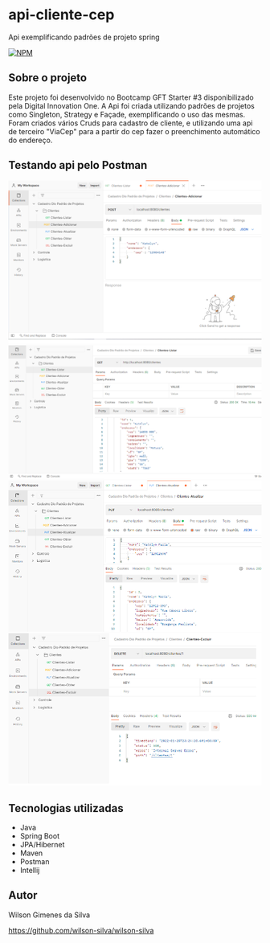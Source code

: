 # api-cliente-cep
Api exemplificando padrões de projeto spring

[![NPM](https://img.shields.io/npm/l/react)](https://github.com/wilson-silva/api-cliente-cep/blob/main/LICENSE)

## Sobre o projeto

Este projeto foi desenvolvido no Bootcamp GFT Starter #3 disponibilizado pela Digital Innovation One.
A Api foi criada utilizando padrões de projetos como Singleton, Strategy e Façade, exemplificando o uso das mesmas.
Foram criados vários Cruds para cadastro de cliente, e utilizando uma api de terceiro "ViaCep" para a partir do cep fazer o preenchimento automático
do endereço.


## Testando api pelo Postman 
![Modelo](https://github.com/wilson-silva/api-cliente-cep/blob/main/adicionar.png)
![Modelo](https://github.com/wilson-silva/api-cliente-cep/blob/main/listar.png)
![Modelo](https://github.com/wilson-silva/api-cliente-cep/blob/main/atualizar.png)
![Modelo](https://github.com/wilson-silva/api-cliente-cep/blob/main/deletar.png)

## Tecnologias utilizadas
- Java
- Spring Boot
- JPA/Hibernet
- Maven
- Postman
- Intellij

## Autor

Wilson Gimenes da Silva

https://github.com/wilson-silva/wilson-silva

